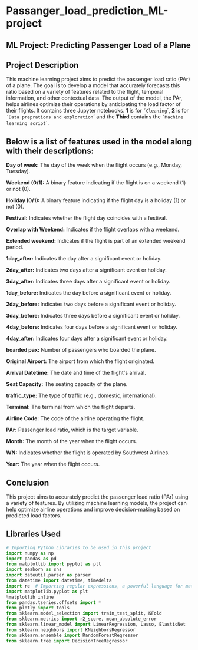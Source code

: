 # Passanger_load_prediction_ML-project
## ML Project: Predicting Passenger Load of a Plane

## Project Description
This machine learning project aims to predict the passenger load ratio (PAr) of a plane. The goal is to develop a model that accurately forecasts this ratio based on a variety of features related to the flight, temporal information, and other contextual data. The output of the model, the PAr, helps airlines optimize their operations by anticipating the load factor of their flights. It contains three Jupyter notebooks. **1** is for `´Cleaning`´, **2** is for `´Data preprations and exploration`´ and the **Third**  contains the `´Machine learning script`´.

## Below is a list of features used in the model along with their descriptions:

**Day of week:** The day of the week when the flight occurs (e.g., Monday, Tuesday).

**Weekend (0/1):** A binary feature indicating if the flight is on a weekend (1) or not (0).

**Holiday (0/1):** A binary feature indicating if the flight day is a holiday (1) or not (0).

**Festival:** Indicates whether the flight day coincides with a festival.

**Overlap with Weekend:** Indicates if the flight overlaps with a weekend.

**Extended weekend:** Indicates if the flight is part of an extended weekend period.

**1day_after:** Indicates the day after a significant event or holiday.

**2day_after:** Indicates two days after a significant event or holiday.

**3day_after:** Indicates three days after a significant event or holiday.

**1day_before:** Indicates the day before a significant event or holiday.

**2day_before:** Indicates two days before a significant event or holiday.

**3day_before:** Indicates three days before a significant event or holiday.

**4day_before:** Indicates four days before a significant event or holiday.

**4day_after:** Indicates four days after a significant event or holiday.

**boarded pax:** Number of passengers who boarded the plane.

**Original Airport:** The airport from which the flight originated.

**Arrival Datetime:** The date and time of the flight's arrival.

**Seat Capacity:** The seating capacity of the plane.

**traffic_type:** The type of traffic (e.g., domestic, international).

**Terminal:** The terminal from which the flight departs.

**Airline Code:** The code of the airline operating the flight.

**PAr:** Passenger load ratio, which is the target variable.

**Month:** The month of the year when the flight occurs.

**WN:** Indicates whether the flight is operated by Southwest Airlines.

**Year:** The year when the flight occurs.

## Conclusion
This project aims to accurately predict the passenger load ratio (PAr) using a variety of features. By utilizing machine learning models, the project can help optimize airline operations and improve decision-making based on predicted load factors.

## Libraries Used
```python
# Importing Python Libraries to be used in this project
import numpy as np
import pandas as pd
from matplotlib import pyplot as plt
import seaborn as sns
import dateutil.parser as parser
from datetime import datetime, timedelta
import re  # Importing regular expressions, a powerful language for matching regular expressions
import matplotlib.pyplot as plt
%matplotlib inline
from pandas.tseries.offsets import *
from plotly import tools
from sklearn.model_selection import train_test_split, KFold
from sklearn.metrics import r2_score, mean_absolute_error
from sklearn.linear_model import LinearRegression, Lasso, ElasticNet
from sklearn.neighbors import KNeighborsRegressor
from sklearn.ensemble import RandomForestRegressor
from sklearn.tree import DecisionTreeRegressor
